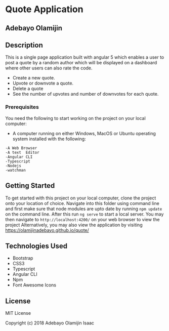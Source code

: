 # Quote Application

## Adebayo Olamijin

## Description
This is a single page application built with angular 5 which enables a user to post a quote by a random author which will be displayed on a dashboard where other users can also rate the code.
* Create a new quote.
* Upvote or downvote a quote.
* Delete a quote
* See the number of upvotes and number of downvotes for each quote.

### Prerequisites

You need the following to start working on the project on your local computer:

* A computer running on either Windows, MacOS or Ubuntu operating system installed with the following:
```
-A Web Browser
-A text  Editor
-Angular CLI
-Typescript
-Nodejs
-watchman
```

## Getting Started

To get started with this project on your local computer, clone the project onto your location of choice. Navigate into this folder using command line and first make sure that node modules are upto date by running `npm update` on the command line. After this run `ng serve` to start a local server. You may then navigate to `http://localhost:4200/` on your web browser to view the project Alternatively, you may also view the application by visiting https://olamijinadebayo.github.io/quote/

## Technologies Used

* Bootstrap
* CSS3
* Typescript
* Angular CLI
* Npm
* Font Awesome Icons

## License

MIT License

Copyright (c) 2018 Adebayo Olamijin Isaac



